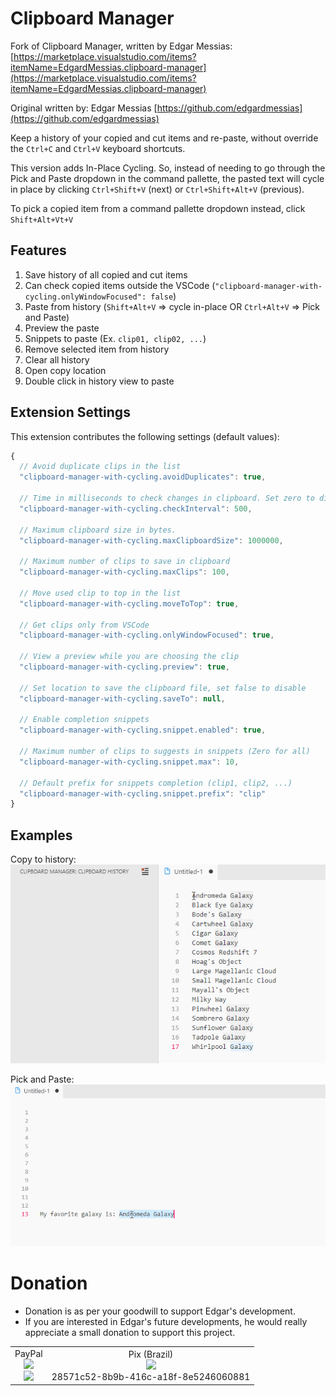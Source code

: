 # Clipboard Manager

Fork of Clipboard Manager, written by Edgar Messias: [https://marketplace.visualstudio.com/items?itemName=EdgardMessias.clipboard-manager](https://marketplace.visualstudio.com/items?itemName=EdgardMessias.clipboard-manager)

Original written by: Edgar Messias [https://github.com/edgardmessias](https://github.com/edgardmessias)


Keep a history of your copied and cut items and re-paste, without override the `Ctrl+C` and `Ctrl+V` keyboard shortcuts.

This version adds In-Place Cycling. So, instead of needing to go through the Pick and Paste dropdown in the command pallette, the pasted text will cycle in place by clicking `Ctrl+Shift+V` (next) or `Ctrl+Shift+Alt+V` (previous).

To pick a copied item from a command pallette dropdown instead, click `Shift+Alt+Vt+V`

## Features

1. Save history of all copied and cut items
1. Can check copied items outside the VSCode (`"clipboard-manager-with-cycling.onlyWindowFocused": false`)
1. Paste from history (`Shift+Alt+V` => cycle in-place OR `Ctrl+Alt+V` => Pick and Paste)
1. Preview the paste
1. Snippets to paste (Ex. `clip01, clip02, ...`)
1. Remove selected item from history
1. Clear all history
1. Open copy location
1. Double click in history view to paste

## Extension Settings

This extension contributes the following settings (default values):

<!--begin-settings-->
```js
{
  // Avoid duplicate clips in the list
  "clipboard-manager-with-cycling.avoidDuplicates": true,

  // Time in milliseconds to check changes in clipboard. Set zero to disable.
  "clipboard-manager-with-cycling.checkInterval": 500,

  // Maximum clipboard size in bytes.
  "clipboard-manager-with-cycling.maxClipboardSize": 1000000,

  // Maximum number of clips to save in clipboard
  "clipboard-manager-with-cycling.maxClips": 100,

  // Move used clip to top in the list
  "clipboard-manager-with-cycling.moveToTop": true,

  // Get clips only from VSCode
  "clipboard-manager-with-cycling.onlyWindowFocused": true,

  // View a preview while you are choosing the clip
  "clipboard-manager-with-cycling.preview": true,

  // Set location to save the clipboard file, set false to disable
  "clipboard-manager-with-cycling.saveTo": null,

  // Enable completion snippets
  "clipboard-manager-with-cycling.snippet.enabled": true,

  // Maximum number of clips to suggests in snippets (Zero for all)
  "clipboard-manager-with-cycling.snippet.max": 10,

  // Default prefix for snippets completion (clip1, clip2, ...)
  "clipboard-manager-with-cycling.snippet.prefix": "clip"
}
```
<!--end-settings-->

## Examples

Copy to history:
![Clipboard Manager - Copy](screenshots/copy.gif)

Pick and Paste:
![Clipboard Manager - Pick and Paste](screenshots/pick-and-paste.gif)

# Donation
* Donation is as per your goodwill to support Edgar's development.
* If you are interested in Edgar's future developments, he would really appreciate a small donation to support this project.
<table border="0">
 <tr>
    <td align="center">
    PayPal <br>
       <img src="https://chart.googleapis.com/chart?chs=250x250&cht=qr&chl=https://www.paypal.com/donate?hosted_button_id=5KHYY5ZDTNDSY"> <br>
       <a href="https://www.paypal.com/donate?hosted_button_id=5KHYY5ZDTNDSY">
          <img src="https://www.paypalobjects.com/en_US/i/btn/btn_donateCC_LG.gif">
       </a>
    </td>
    <td align="center">
       Pix (Brazil) <br>
       <img src="https://chart.googleapis.com/chart?chs=250x250&cht=qr&chl=00020126680014BR.GOV.BCB.PIX013628571c52-8b9b-416c-a18f-8e52460608810206Doa%C3%A7%C3%A3o5204000053039865802BR5923Edgard%20Lorraine%20Messias6009SAO%20PAULO61080540900062160512NU50UnEaVM0H63042A45"> <br>
       28571c52-8b9b-416c-a18f-8e5246060881
    </td>
 </tr>
</table>

